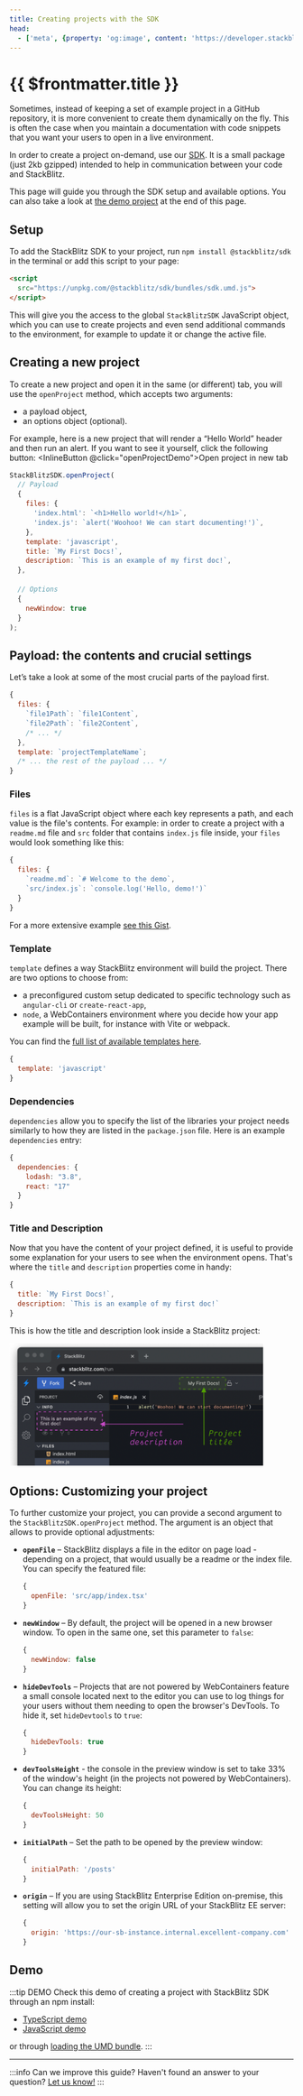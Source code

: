 ```yaml
---
title: Creating projects with the SDK
head:
  - ['meta', {property: 'og:image', content: 'https://developer.stackblitz.com/img/og/creating-projects-with-the-sdk.png'}]
---
```


<script setup lang="ts">
import sdk from '@stackblitz/sdk';
import InlineButton from '@theme/components/InlineButton.vue';

function openProjectDemo() {
  sdk.openProject(
    {
      files: {
        'index.html': `<h1>Hello world!</h1>`,
        'index.js': `alert('Woohoo! We can start documenting!')`,
      },
      template: 'javascript',
      title: `My First Docs!`,
      description: `This is an example of my first doc!`,
    },
    {
      newWindow: true,
    }
  );
}
</script>

# {{ $frontmatter.title }}

Sometimes, instead of keeping a set of example project in a GitHub repository, it is more convenient to create them dynamically on the fly. This is often the case when you maintain a documentation with code snippets that you want your users to open in a live environment.

In order to create a project on-demand, use our [SDK](https://www.npmjs.com/package/@stackblitz/sdk). It is a small package (just 2kb gzipped) intended to help in communication between your code and StackBlitz.

This page will guide you through the SDK setup and available options. You can also take a look at [the demo project](#demo) at the end of this page.

## Setup

To add the StackBlitz SDK to your project, run `npm install @stackblitz/sdk` in the terminal or add this script to your page:

```html
<script
  src="https://unpkg.com/@stackblitz/sdk/bundles/sdk.umd.js">
</script>
```

This will give you the access to the global `StackBlitzSDK` JavaScript object, which you can use to create projects and even send additional commands to the environment, for example to update it or change the active file.

## Creating a new project

To create a new project and open it in the same (or different) tab, you will use the `openProject` method, which accepts two arguments:

- a payload object,
- an options object (optional).

For example, here is a new project that will render a “Hello World” header and then run an alert. If you want to see it yourself, click the following button: <InlineButton @click="openProjectDemo">Open project in new tab</InlineButton>

```js
StackBlitzSDK.openProject(
  // Payload
  {
    files: {
      'index.html': `<h1>Hello world!</h1>`,
      'index.js': `alert('Woohoo! We can start documenting!')`,
    },
    template: 'javascript',
    title: `My First Docs!`,
    description: `This is an example of my first doc!`,
  },

  // Options
  {
    newWindow: true
  }
);
```

## Payload: the contents and crucial settings

Let’s take a look at some of the most crucial parts of the payload first.

```js
{
  files: {
    `file1Path`: `file1Content`,
    `file2Path`: `file2Content`,
    /* ... */
  },
  template: `projectTemplateName`;
  /* ... the rest of the payload ... */
}
```

### Files

`files` is a flat JavaScript object where each key represents a path, and each value is the file's contents.
For example: in order to create a project with a `readme.md` file and `src` folder that contains `index.js` file inside, your `files` would look something like this:

```js
{
  files: {
    `readme.md`: `# Welcome to the demo`,
    `src/index.js`: `console.log('Hello, demo!')`
  }
}
```

For a more extensive example [see this Gist](https://gist.github.com/sulco/df406c4f658121875bcf2d62d112545a).

### Template

`template` defines a way StackBlitz environment will build the project. There are two options to choose from:
- a preconfigured custom setup dedicated to specific technology such as `angular-cli` or `create-react-app`,
- `node`, a WebContainers environment where you decide how your app example will be built, for instance with Vite or webpack.

You can find the [full list of available templates here](/platform/api/javascript-sdk#supported-project-types).

```js
{
  template: 'javascript'
}
```

### Dependencies

`dependencies` allow you to specify the list of the libraries your project needs similarly to how they are listed in the `package.json` file. Here is an example `dependencies` entry:

```js
{
  dependencies: {
    lodash: "3.8",
    react: "17"
  }
}
```

### Title and Description

Now that you have the content of your project defined, it is useful to provide some explanation for your users to see when the environment opens. That's where the `title` and `description` properties come in handy:

```js
{
  title: `My First Docs!`,
  description: `This is an example of my first doc!`
}
```

This is how the title and description look inside a StackBlitz project:

<img alt="Example of Title and Description displayed in StackBlitz editor" src="./assets/metadata.png" style="width:450px" />

## Options: Customizing your project

To further customize your project, you can provide a second argument to the `StackBlitzSDK.openProject` method. The argument is an object that allows to provide optional adjustments:

- **`openFile`** – StackBlitz displays a file in the editor on page load - depending on a project, that would usually be a readme or the index file. You can specify the featured file:
    ```js
    {
      openFile: 'src/app/index.tsx'
    }
    ```
- **`newWindow`** – By default, the project will be opened in a new browser window. To open in the same one, set this parameter to `false`:
    ```js
    {
      newWindow: false
    }
    ```
- **`hideDevTools`** – Projects that are not powered by WebContainers feature a small console located next to the editor you can use to log things for your users without them needing to open the browser's DevTools. To hide it, set `hideDevtools` to `true`:
    ```js
    {
      hideDevTools: true
    }
    ```
- **`devToolsHeight`** - the console in the preview window is set to take 33% of the window's height (in the projects not powered by WebContainers). You can change its height:
    ```js
    {
      devToolsHeight: 50
    }
    ```
- **`initialPath`** – Set the path to be opened by the preview window:
    ```js
    {
      initialPath: '/posts'
    }
    ```
- **`origin`** – If you are using StackBlitz Enterprise Edition on-premise, this setting will allow you to set the origin URL of your StackBlitz EE server:
    ```js
    {
      origin: 'https://our-sb-instance.internal.excellent-company.com'
    }
    ```

## Demo

:::tip DEMO
Check this demo of creating a project with StackBlitz SDK through an npm install:

- [TypeScript demo](https://stackblitz.com/edit/sdk-create-project-with-npm-ts)
- [JavaScript demo](https://stackblitz.com/edit/sdk-create-project-with-npm-js)

or through [loading the UMD bundle](https://stackblitz.com/edit/sdk-create-project-with-script-js).
:::

---

:::info Can we improve this guide?
Haven't found an answer to your question? [Let us know!](mailto:devrel@stackblitz.com)
:::
